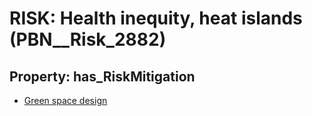 # RISK: __Health inequity, heat islands__ (PBN__Risk_2882)

## Property: has_RiskMitigation

* [Green space design](PBN__Mitigation_1048)

